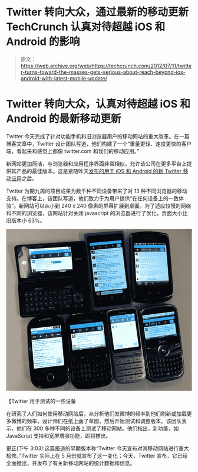 # Twitter 转向大众，通过最新的移动更新 TechCrunch 认真对待超越 iOS 和 Android 的影响

> 原文：<https://web.archive.org/web/https://techcrunch.com/2012/07/11/twitter-turns-toward-the-masses-gets-serious-about-reach-beyond-ios-android-with-latest-mobile-update/>

# Twitter 转向大众，认真对待超越 iOS 和 Android 的最新移动更新

Twitter 今天完成了针对功能手机和旧浏览器用户的移动网站的重大改革。在一篇博客文章中，Twitter 设计团队写道，他们构建了一个“重量更轻、速度更快的客户端，看起来和感觉上都像 twitter.com 和我们的移动应用。”

新网站更加简洁，与浏览器和应用程序界面非常相似，允许该公司在更多平台上提供其产品的最佳版本。这是紧随昨天[发布的用于 iOS 和 Android 的新 Twitter 移动应用](https://web.archive.org/web/20221209123401/https://beta.techcrunch.com/2012/07/10/new-twitter-apps-are-here-push-notifications-from-your-favorite-tweeters-better-expanded-tweets-more/)之后。

Twitter 为期九周的项目成果为数千种不同设备带来了对 13 种不同浏览器的移动支持。在博客上，该团队写道，他们致力于为用户提供“在任何设备上的一致体验”。新网站可以从小到 240 x 240 像素的屏幕扩展到桌面。为了适应较慢的网络和不同的浏览器，该网站针对关闭 javascript 的浏览器进行了优化，页面大小比旧版本小 63%。

![](img/36b121820305367ac13715fe0328fa4e.png "image00")

【Twitter 用于测试的一些设备

在研究了人们如何使用移动网站后，从分析他们发微博的频率到他们刷新或加载更多微博的频率，设计师们在纸上画了草图，然后开始测试和调整版本。该团队表示，他们在 300 多种不同的设备上测试了移动网站。他们指出，新功能，如 JavaScript 支持和宽屏增强功能，即将推出。

更正(下午 3:03):这篇报道的早期版本称“Twitter 今天宣布对其移动网站进行重大检修。”Twitter 实际上在 5 月份就宣布了这一变化；今天，Twitter 宣布，它已经全面推出，并发布了有关新移动网站的统计数据和信息。